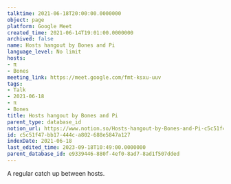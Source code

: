 ```yaml
---
talktime: 2021-06-18T20:00:00.0000000
object: page
platform: Google Meet
created_time: 2021-06-14T19:01:00.0000000
archived: false
name: Hosts hangout by Bones and Pi
language_level: No limit
hosts:
- π
- Bones
meeting_link: https://meet.google.com/fmt-ksxu-uuv
tags:
- Talk
- 2021-06-18
- π
- Bones
title: Hosts hangout by Bones and Pi
parent_type: database_id
notion_url: https://www.notion.so/Hosts-hangout-by-Bones-and-Pi-c5c51f47bb17444ca802688e5847a127
id: c5c51f47-bb17-444c-a802-688e5847a127
indexDate: 2021-06-18
last_edited_time: 2023-09-18T10:49:00.0000000
parent_database_id: e9339446-880f-4ef0-8ad7-8ad1f507dded
---
```


A regular catch up between hosts.


